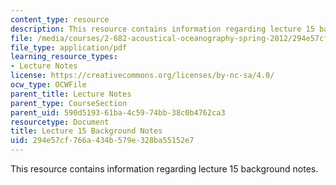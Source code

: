 ```yaml
---
content_type: resource
description: This resource contains information regarding lecture 15 background notes.
file: /media/courses/2-682-acoustical-oceanography-spring-2012/294e57cf766a434b579e328ba55152e7_MIT2_682S12_bglec15.pdf
file_type: application/pdf
learning_resource_types:
- Lecture Notes
license: https://creativecommons.org/licenses/by-nc-sa/4.0/
ocw_type: OCWFile
parent_title: Lecture Notes
parent_type: CourseSection
parent_uid: 590d5193-61ba-4c59-74bb-38c0b4762ca3
resourcetype: Document
title: Lecture 15 Background Notes
uid: 294e57cf-766a-434b-579e-328ba55152e7
---
```

This resource contains information regarding lecture 15 background notes.